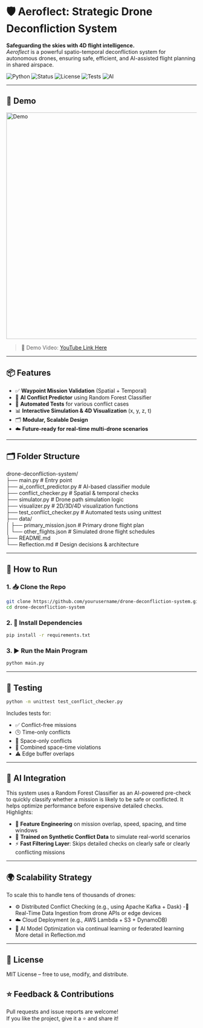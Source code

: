 # 🛡️ Aeroflect: Strategic Drone Deconfliction System

**Safeguarding the skies with 4D flight intelligence.**  
_Aeroflect_ is a powerful spatio-temporal deconfliction system for autonomous drones, ensuring safe, efficient, and AI-assisted flight planning in shared airspace.

![Python](https://img.shields.io/badge/Python-3.8%2B-blue)
![Status](https://img.shields.io/badge/Status-Complete-brightgreen)
![License](https://img.shields.io/badge/License-MIT-green)
![Tests](https://img.shields.io/badge/Tests-Automated-success)
![AI](https://img.shields.io/badge/AI-RandomForest-informational)

---

## 📸 Demo

<img src="https://user-images.githubusercontent.com/demo-visual.gif" alt="Demo" width="600"/>

> 🔗 Demo Video: [YouTube Link Here](https://www.youtube.com/your-demo)

---

## 📦 Features

- ✅ **Waypoint Mission Validation** (Spatial + Temporal)
- 🧠 **AI Conflict Predictor** using Random Forest Classifier
- 🔁 **Automated Tests** for various conflict cases
- 📊 **Interactive Simulation & 4D Visualization** (x, y, z, t)
- 🗂️ **Modular, Scalable Design**
- ☁️ **Future-ready for real-time multi-drone scenarios**

---

## 🗂️ Folder Structure

drone-deconfliction-system/<br> 
├── main.py # Entry point <br>
  ├── ai_conflict_predictor.py # AI-based classifier module <br>
├── conflict_checker.py # Spatial & temporal checks <br>
├── simulator.py # Drone path simulation logic <br>
├── visualizer.py # 2D/3D/4D visualization functions <br>
├── test_conflict_checker.py # Automated tests using unittest <br>
├── data/ <br>
│ ├── primary_mission.json # Primary drone flight plan <br>
│ └── other_flights.json # Simulated drone flight schedules<br> 
├── README.md <br>
└── Reflection.md # Design decisions & architecture<br>

---

## 🚀 How to Run

### 1. 📥 Clone the Repo
```bash
git clone https://github.com/yourusername/drone-deconfliction-system.git
cd drone-deconfliction-system
```
### 2. 🐍 Install Dependencies
```bash
pip install -r requirements.txt
```
### 3. ▶️ Run the Main Program
```bash
python main.py
```

---
## 🔬 Testing
```bash
python -m unittest test_conflict_checker.py
```
Includes tests for:

- ✅ Conflict-free missions
- 🕒 Time-only conflicts
- 📍 Space-only conflicts
- 🔄 Combined space-time violations
- ⚠️ Edge buffer overlaps

---
## 🧠 AI Integration
This system uses a Random Forest Classifier as an AI-powered pre-check to quickly classify whether a mission is likely to be safe or conflicted. It helps optimize performance before expensive detailed checks.<br>
Highlights:<br>
- 🧬 **Feature Engineering** on mission overlap, speed, spacing, and time windows  
- 🧪 **Trained on Synthetic Conflict Data** to simulate real-world scenarios  
- ⚡ **Fast Filtering Layer**: Skips detailed checks on clearly safe or clearly conflicting missions  

---
## 🌍 Scalability Strategy
To scale this to handle tens of thousands of drones:
- ⚙️ Distributed Conflict Checking (e.g., using Apache Kafka + Dask)
-📡 Real-Time Data Ingestion from drone APIs or edge devices
- ☁️ Cloud Deployment (e.g., AWS Lambda + S3 + DynamoDB)
- 🧠 AI Model Optimization via continual learning or federated learning
More detail in Reflection.md

---
## 📝 License
MIT License – free to use, modify, and distribute.

## ⭐ Feedback & Contributions
Pull requests and issue reports are welcome!<br>
If you like the project, give it a ⭐ and share it!
